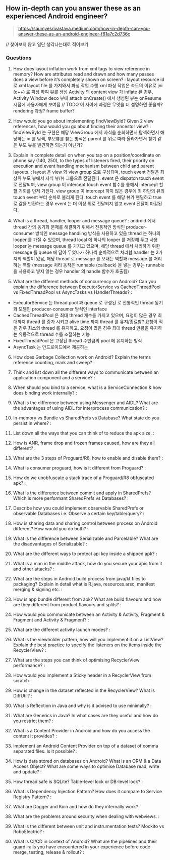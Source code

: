 

## How in-depth can you answer these as an experienced Android engineer?

> https://saumyesrivastava.medium.com/how-in-depth-can-you-answer-these-as-an-android-engineer-f61a7c2d736c

// 찾아보지 않고 일단 생각나는대로 적어보기

### **Questions**

1.  How does layout inflation work from xml tags to view reference in memory? How are attributes read and drawn and how many passes does a view before it’s completely shown on screen?
: layout resource id 로 xml layout file 를 가져와서 파싱 작업 수행
xml 파싱 작업은 속도의 이유로 jni (c++) 로 파싱 하여 뷰를 생성 
Activity 의 content view 가 inflate 된 경우, Activity Window deco 뷰에 attach
onCreate() 에서 생성된 뷰는 onResume 시점에 사용자에게 보여짐 
// TODO 이 사이에 과정은 무엇을 더 설명하면 좋을까? rendering 과정? frame buffer?

2.  How would you go about implementing findViewById? Given 2 view references, how would you go about finding their ancestor view?
: findViewById 는 구현은 해당 ViewGroup 에서 자식을 순회하면서 탐색하면서 해당하는 id 를 탐색, 부모뷰를 찾는 방식은 parent 를 위로 따라 올라가면서 찾기 같은 부모 뷰를 발견하면 되는거 아닌가?

3.  Explain in complete detail on when you tap on a position/coordinate on phone say (140, 250), to the types of listeners fired, their priority on execution and event handling mechanism between child and parent layouts.
: layout 은 view 와 view group 으로 구성되며, touch event 전달은 최상위 부모 뷰에서 자식 뷰/뷰 그룹으로 전달된다. event 은 dispatch touch event 로 전달되며, view group 이 intercept touch event 함수를 통해서 intercept 할 할 기회를 먼저 가진다. view group 이 intercept 하지 않은 경우에 최 하단의 뷰의 touch event 부터 순차로 불리게 된다. touch event 를 해당 뷰가 핸딜하고 true 로 값을 반환하는 경우 event 는 더 이상 위로 전달되지 않고 event 전달이 마감된다.

4.  What is a thread, handler, looper and message queue?
: android 에서 thread 간의 동기화 문제를 해결하기 위해서 전통적인 방식인 producer- consumer 방식인 message handling 방식을 사용하고 있음
thread 는 하나의 looper 를 가질 수 있으며, thread local 에 하나의 looper 를 저장해 두고 사용
looper 는 message queue 를 가지고 있으며, 해당 thread 에서 처리하기 위한 message 를 queue 에 담아 두었다가 하나씩 순차적으로 처리함
handler 는 2가지의 역할이 있음, 해당 thread 로 message 를 보내는 역할과 message 를 처리하는 역할 
(message 처리 동작은 runnable (callback) 을 넣는 경우는 runnable 을 사용하고 넣지 않는 경우 handler 의 handle 함수가 호출됨)


5.  What are the different methods of concurrency on Android? Can you explain the difference between ExecutorService vs CachedThreadPool vs FixedThreadPool vs AsyncTasks vs HandlerThreads?
: 
- ExecutorService 는 thread pool 과 queue 로 구성된 로 전통적인 thread 동기화 모델인 producer-consumer 방식인 interface 
- CachedThreadPool 은 최대 thread 개수를 가지고 있으며, 요청이 많은 경우 최대까지 thread 를 증가 시키고 alive time 까지 thread 를 유지/종료함?
요청이 적은 경우 최소의 thread 를 유지하고, 요청이 많은 경우 최대 thread 만큼을 유지하는 유동적으로 thread 수를 조절하는 기능
- FixedThreadPool 은 고정된 thread 수만큼의 pool 에 유지하는 방식
- AsyncTask 는 안드로이드에서 제공하는 

6.  How does Garbage Collection work on Android? Explain the terms reference counting, mark and sweep?
:

7.  Think and list down all the different ways to communicate between an application component and a service?
:

8.  When should you bind to a service, what is a ServiceConnection & how does binding work internally?
:

9.  What is the difference between using Messenger and AIDL? What are the advantages of using AIDL for interprocess communication?
: 
 
10.  In-memory vs Bundle vs SharedPrefs vs Database? What state do you persist in where?
:

11.  List down all the ways that you can think of to reduce the apk size.
:

12.  How is ANR, frame drop and frozen frames caused, how are they all different?
:

13.  What are the 3 steps of Proguard/R8, how to enable and disable them?
:

14.  What is consumer proguard, how is it different from Proguard?
:

15.  How do we unobfuscate a stack trace of a Proguard/R8 obfuscated apk?
:

16.  What is the difference between commit and apply in SharedPrefs? Which is more performant SharedPrefs vs Databases?
:

17.  Describe how you could implement observable SharedPrefs or observable Databases i.e. Observe a certain key/table/query?
:

18.  How is sharing data and sharing control between process on Android different? How would you do both?
:

19.  What is the difference between Serializable and Parcelable? What are the disadvantages of Serializable?
:

20.  What are the different ways to protect api key inside a shipped apk?
:

21.  What is a man in the middle attack, how do you secure your apis from it and other attacks?
:

22.  What are the steps in Android build process from java/kt files to packaging? Explain in detail what is R.java, resources.arsc, manifest merging & signing etc.
:

23.  How is app bundle different from apk? What are build flavours and how are they different from product flavours and splits?
:

24.  How would you communicate between an Activity & Activity, Fragment & Fragment and Activity & Fragment?
:

25.  What are the different activity launch modes?
:

26.  What is the viewholder pattern, how will you implement it on a ListView? Explain the best practice to specify the listeners on the items inside the RecyclerView?
:

27.  What are the steps you can think of optimising RecyclerView performance?
:

28.  How would you implement a Sticky header in a RecyclerView from scratch.
:

29.  How is change in the dataset reflected in the RecyclerView? What is DiffUtil?
:

30.  What is Reflection in Java and why is it advised to use minimally?
:

31.  What are Generics in Java? In what cases are they useful and how do you restrict them?
:

32.  What is a Content Provider in Android and how do you access the content it provides?
:

33.  Implement an Android Content Provider on top of a dataset of comma separated files. Is it possible?
:

34.  How is data stored on databases on Android? What is an ORM & a Data Access Object? What are some ways to optimise Database read, write and update?
:

35.  How thread safe is SQLite? Table-level lock or DB-level lock?
:

36.  What is Dependency Injection Pattern? How does it compare to Service Registry Pattern?
:

37.  What are Dagger and Koin and how do they internally work?
:

38.  What are the problems around security when dealing with webviews.
:

39.  What is the different between unit and instrumentation tests? Mockito vs RoboElectric?
:

40.  What is CI/CD in context of Android? What are the pipelines and their guard-rails you have encountered in your experience before code merge, testing, release & rollout?
:

<!--stackedit_data:
eyJoaXN0b3J5IjpbMjQwMjE2NTIwLDE1Mjk5NjA3MDMsMTUxND
I3NzAxOSwyMDg3MDgxMTY0LC0yMTE0NTYyNjQyXX0=
-->